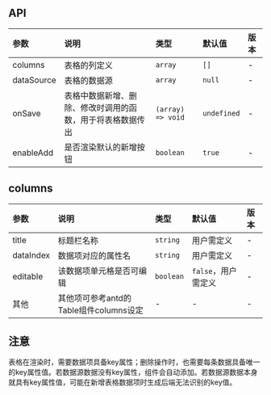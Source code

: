 

## API

|参数|说明|类型|默认值|版本|
|:--|:--|:--|:--|:--|
|columns|表格的列定义| `array` | `[]` |-|
|dataSource|表格的数据源| `array` | `null` |-|
|onSave|表格中数据新增、删除、修改时调用的函数，用于将表格数据传出| `(array) => void` | `undefined` |-|
|enableAdd|是否渲染默认的新增按钮| `boolean` | `true` |-|

## columns

|参数|说明|类型|默认值|版本|
|:--|:--|:--|:--|:--|
|title|标题栏名称| `string` | 用户需定义 |-|
|dataIndex|数据项对应的属性名| `string` | 用户需定义 |-|
|editable|该数据项单元格是否可编辑| `boolean` | `false`，用户需定义 |-|
|其他|其他项可参考antd的Table组件columns设定| - | - |-|

## 注意

表格在渲染时，需要数据项具备key属性；删除操作时，也需要每条数据具备唯一的key属性值。若数据源数据没有key属性，组件会自动添加。若数据源数据本身就具有key属性值，可能在新增表格数据项时生成后端无法识别的key值。